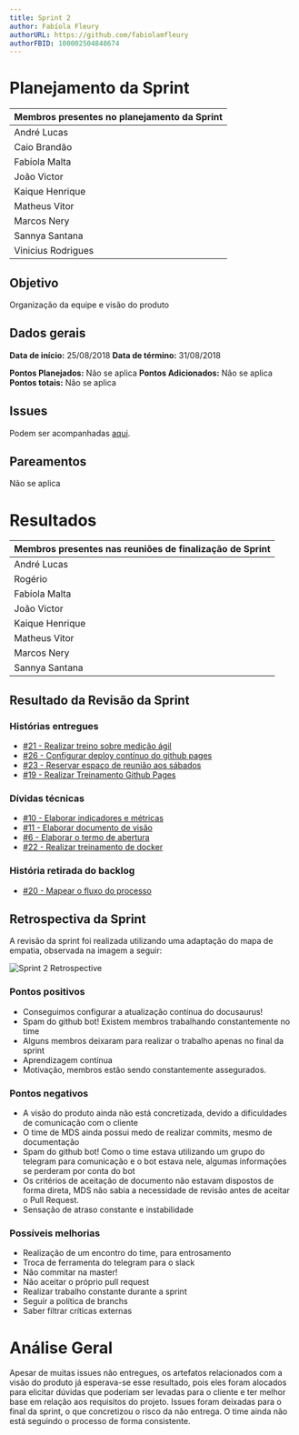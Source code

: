 ```yaml
---
title: Sprint 2
author: Fabíola Fleury
authorURL: https://github.com/fabiolamfleury
authorFBID: 100002504848674
---
```


# Planejamento da Sprint

| Membros presentes no planejamento da Sprint  |
|---------------------|
| André Lucas  |
| Caio Brandão  |
| Fabíola Malta  |
| João Victor  |
| Kaique Henrique   |
| Matheus Vitor   |
| Marcos Nery  |
| Sannya Santana  |
| Vinicius Rodrigues  |

## Objetivo

Organização da equipe e visão do produto

## Dados gerais

**Data de início:** 25/08/2018
**Data de término:** 31/08/2018

**Pontos Planejados:** Não se aplica
**Pontos Adicionados:** Não se aplica
**Pontos totais:** Não se aplica

## Issues

Podem ser acompanhadas [aqui](https://github.com/fga-eps-mds/2018.2-ComexStat/milestone/3).

## Pareamentos
Não se aplica

# Resultados

| Membros presentes nas reuniões de finalização de Sprint  |
|---------------------|
| André Lucas  |
| Rogério |
| Fabíola Malta  |
| João Victor  |
| Kaique Henrique   |
| Matheus Vitor   |
| Marcos Nery  |
| Sannya Santana  |


## Resultado da Revisão da Sprint

### Histórias entregues

- [#21 - Realizar treino sobre medição ágil ](https://github.com/fga-eps-mds/2018.2-GrupoMDIC/issues/21)
- [#26 - Configurar deploy contínuo do github pages](https://github.com/fga-eps-mds/2018.2-GrupoMDIC/issues/26)
- [#23 - Reservar espaço de reunião aos sábados ](https://github.com/fga-eps-mds/2018.2-GrupoMDIC/issues/23)
- [#19 - Realizar Treinamento Github Pages](https://github.com/fga-eps-mds/2018.2-GrupoMDIC/issues/19)

### Dívidas técnicas

- [#10 - Elaborar indicadores e métricas](https://github.com/fga-eps-mds/2018.2-GrupoMDIC/issues/10)
- [#11 - Elaborar documento de visão](https://github.com/fga-eps-mds/2018.2-GrupoMDIC/issues/11)
- [#6 - Elaborar o termo de abertura](https://github.com/fga-eps-mds/2018.2-GrupoMDIC/issues/6)
- [#22 - Realizar treinamento de docker](https://github.com/fga-eps-mds/2018.2-GrupoMDIC/issues/22)

### História retirada do backlog

- [#20 - Mapear o fluxo do processo ](https://github.com/fga-eps-mds/2018.2-GrupoMDIC/issues/20)


## Retrospectiva da Sprint

A revisão da sprint foi realizada utilizando uma adaptação do mapa de empatia, observada na imagem a seguir:

![Sprint 2 Retrospective](https://fga-eps-mds.github.io/2018.2-GrupoMDIC/img/sprint2_retrospective.jpg)

### Pontos positivos
- Conseguimos configurar a atualização contínua do docusaurus!
- Spam do github bot! Existem membros trabalhando constantemente no time
- Alguns membros deixaram para realizar o trabalho apenas no final da sprint
- Aprendizagem contínua
- Motivação, membros estão sendo constantemente assegurados.

### Pontos negativos
- A visão do produto ainda não está concretizada, devido a dificuldades de comunicação com o cliente
- O time de MDS ainda possui medo de realizar commits, mesmo de documentação
- Spam do github bot! Como o time estava utilizando um grupo do telegram para comunicação e o bot estava nele,
algumas informações se perderam por conta do bot
- Os critérios de aceitação de documento não estavam dispostos de forma direta, MDS não sabia a necessidade de revisão
antes de aceitar o Pull Request.
- Sensação de atraso constante e instabilidade

### Possíveis melhorias

- Realização de um encontro do time, para entrosamento
- Troca de ferramenta do telegram para o slack
- Não commitar na master!
- Não aceitar o próprio pull request
- Realizar trabalho constante durante a sprint
- Seguir a política de branchs
- Saber filtrar críticas externas

# Análise Geral

Apesar de muitas issues não entregues, os artefatos relacionados com a visão do produto já esperava-se esse resultado, pois eles foram alocados para elicitar dúvidas
que poderiam ser levadas para o cliente e ter melhor base em relação aos requisitos do projeto. Issues foram deixadas para o final da sprint, o que
concretizou o risco da não entrega. O time ainda não está seguindo o processo de forma consistente.
